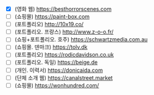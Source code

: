 - [x] (영화 웹) https://besthorrorscenes.com
- [ ] (쇼핑몰) https://paint-box.com
- [ ] (포트폴리오) http://10x19.co/
- [ ] (포트폴리오. 프랑스) http://www.z-o-o.fr/
- [ ] (쇼핑+포트폴리오. 호주) https://schwartzmedia.com.au
- [ ] (쇼핑몰. 덴마크) https://tolv.dk
- [ ] (포트폴리오) https://rodicdavidson.co.uk
- [ ] (포트폴리오. 독일) https://beige.de
- [ ] (개인. 이력서) https://donicaida.com
- [ ] (단체 소개 웹) https://canalstreet.market
- [ ] (쇼핑몰) https://wonhundred.com/
